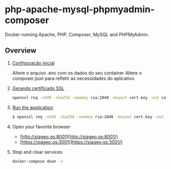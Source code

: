 # php-apache-mysql-phpmyadmin-composer

Docker running Apache, PHP, Composer, MySQL and PHPMyAdmin.

## Overview

1. [Configuração inicial](#initial-config)

    Altere o arquivo .env com os dados do seu container
    Altere o composer.json para refletir as necessidades do aplicativo

2. [Gerando certificado SSL](#certificate)

    ```sh
    openssl req -x509 -sha256 -newkey rsa:2048 -keyout cert.key -out cert.crt -days 365 -nodes
    ```

3. [Run the application](#run-application)

    ```sh
    $ openssl req -x509 -sha256 -newkey rsa:2048 -keyout cert.key -out cert.crt -days 365 -nodes
    ```

4. Open your favorite browser

    * [http://siageo.gs:8001](http://siageo.gs:8001/)
    * [https://siageo.gs:3001](https://siageo.gs:3001/)

5. Stop and clear services

    ```sh
    docker-compose down -v
    ```
